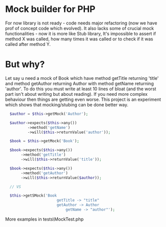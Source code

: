 Mock builder for PHP
=======================

For now library is not ready - code needs major refactoring (now we have prof of concept code which evolved).
It also lacks some of crucial mock functionalities - now it is more like Stub library, It's impossible to assert if method
X was called, how many times it was called or to check if it was called after method Y.


But why?
========

Let say u need a mock of Book which have method getTitle returning 'title' and method getAuthor returning Author with method
getName returning 'author'. To do this you must write at least 10 lines of bloat (and the worst part isn't about writing but about reading).
If you need more complex behaviour then things are getting even worse. This project is an experiment which shows that mocking/stubing can be done better way.

```php
  $author = $this->getMock('Author');

  $author->expects($this->any())
          ->method('getName')
          ->will($this->returnValue('author'));

  $book = $this->getMock('Book');

  $book->expects($this->any())
       ->method('getTitle')
       ->will($this->returnValue('title'));

  $book->expects($this->any())
       ->method('getAuthor')
       ->will($this->returnValue($author));

  // VS

  $this->getSMock('Book
                       getTitle -> "title"
                       getAuthor -> Author
                           getName -> "author"');
```

More examples in tests\MockTest.php

